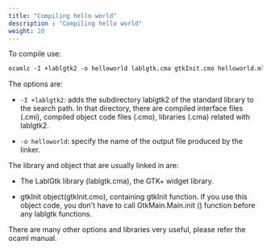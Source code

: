 ```yaml
---
title: "Compiling hello world"
description : "Compiling hello world"
weight: 20
---
```


To compile use:

``` ocaml
ocamlc -I +lablgtk2 -o helloworld lablgtk.cma gtkInit.cmo helloworld.ml
```

The options are:

- `-I +lablgtk2`: adds the subdirectory lablgtk2 of the standard library to the search path. In that directory, there are compiled interface files (.cmi), compiled object code files (.cmo), libraries (.cma) related with lablgtk2.

- `-o helloworld`: specify the name of the output file produced by the linker.

The library and object that are usually linked in are:

- The LablGtk library (lablgtk.cma), the GTK+ widget library.

- gtkInit object(gtkInit.cmo), containing gtkInit function. If you use this object code, you don't have to call GtkMain.Main.init () function before any lablgtk functions.

There are many other options and libraries very useful, please refer the ocaml manual.
